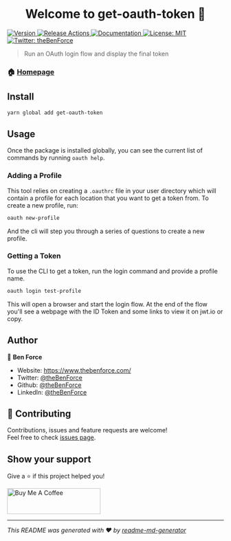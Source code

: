 <h1 align="center">Welcome to get-oauth-token 👋</h1>
<p>
  <a href="https://www.npmjs.com/package/get-oauth-token" target="_blank">
    <img alt="Version" src="https://img.shields.io/npm/v/get-oauth-token" />
  </a>
  <a href="https://github.com/theBenForce/get-oauth-token/actions/workflows/release.yml">
    <img alt="Release Actions" src="https://github.com/theBenForce/get-oauth-token/actions/workflows/release.yml/badge.svg" />
  </a>
  <a href="https://github.com/theBenForce/get-oauth-token/README.md" target="_blank">
    <img alt="Documentation" src="https://img.shields.io/badge/documentation-yes-brightgreen.svg" />
  </a>
  <a href="#" target="_blank">
    <img alt="License: MIT" src="https://img.shields.io/badge/License-MIT-yellow.svg" />
  </a>
  <a href="https://twitter.com/theBenForce" target="_blank">
    <img alt="Twitter: theBenForce" src="https://img.shields.io/twitter/follow/theBenForce.svg?style=social" />
  </a>
</p>

> Run an OAuth login flow and display the final token

### 🏠 [Homepage](https://github.com/theBenForce/get-oauth-token)

## Install

```sh
yarn global add get-oauth-token
```

## Usage

Once the package is installed globally, you can see the current list of commands
by running `oauth help`.

### Adding a Profile

This tool relies on creating a `.oauthrc` file in your user directory which
will contain a profile for each location that you want to get a token from. To
create a new profile, run:

```bash
oauth new-profile
```

And the cli will step you through a series of questions to create a new profile.

### Getting a Token

To use the CLI to get a token, run the login command and provide a profile name.

```bash
oauth login test-profile
```

This will open a browser and start the login flow. At the end of the flow you'll
see a webpage with the ID Token and some links to view it on jwt.io or copy.

## Author

👤 **Ben Force**

* Website: https://www.thebenforce.com/
* Twitter: [@theBenForce](https://twitter.com/theBenForce)
* Github: [@theBenForce](https://github.com/theBenForce)
* LinkedIn: [@theBenForce](https://linkedin.com/in/theBenForce)

## 🤝 Contributing

Contributions, issues and feature requests are welcome!<br />Feel free to check [issues page](https://github.com/theBenForce/get-oauth-token/issues). 

## Show your support

Give a ⭐️ if this project helped you!

<a href="https://www.buymeacoffee.com/theBenForce" target="_blank"><img src="https://cdn.buymeacoffee.com/buttons/v2/default-green.png" alt="Buy Me A Coffee" style="height: 60px !important;width: 217px !important;" ></a>

***
_This README was generated with ❤️ by [readme-md-generator](https://github.com/kefranabg/readme-md-generator)_
